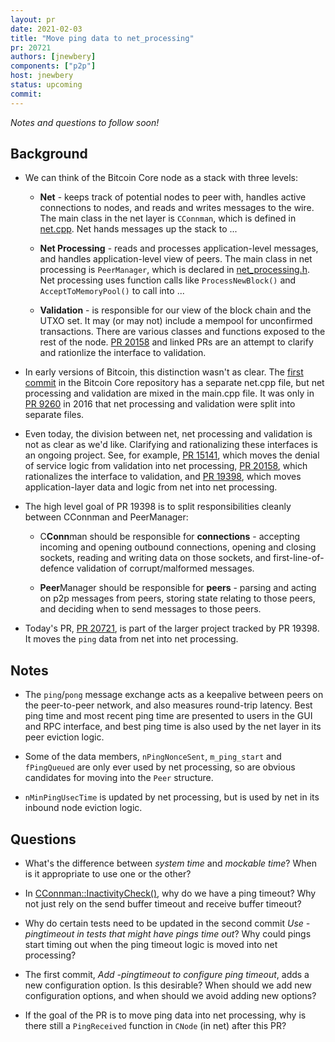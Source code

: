 ```yaml
---
layout: pr
date: 2021-02-03
title: "Move ping data to net_processing"
pr: 20721
authors: [jnewbery]
components: ["p2p"]
host: jnewbery
status: upcoming
commit:
---
```


_Notes and questions to follow soon!_

## Background

- We can think of the Bitcoin Core node as a stack with three levels:

  - **Net** - keeps track of potential nodes to peer with, handles active
    connections to nodes, and reads and writes messages to the wire. The main
    class in the net layer is `CConnman`, which is defined in
    [net.cpp](https://github.com/bitcoin/bitcoin/blob/16b784d9/src/net.h). Net
    hands messages up the stack to ...

  - **Net Processing** - reads and processes application-level messages, and
    handles application-level view of peers. The main class in net
    processing is `PeerManager`, which is declared in
    [net_processing.h](https://github.com/bitcoin/bitcoin/blob/16b784d9/src/net_processing.h).
    Net processing uses function calls like `ProcessNewBlock()` and
    `AcceptToMemoryPool()` to call into ...

  - **Validation** - is responsible for our view of the block chain and the UTXO
    set. It may (or may not) include a mempool for unconfirmed transactions. There
    are various classes and functions exposed to the rest of the node. [PR
    20158](https://github.com/bitcoin/bitcoin/pull/20158) and linked PRs are an
    attempt to clarify and rationlize the interface to validation.

- In early versions of Bitcoin, this distinction wasn't as clear. The [first
  commit](https://github.com/jnewbery/bitcoin/blob/4405b78d/main.cpp) in the
  Bitcoin Core repository has a separate net.cpp file, but net processing and
  validation are mixed in the main.cpp file. It was only in [PR
  9260](https://github.com/bitcoin/bitcoin/pull/9260) in 2016 that net processing
  and validation were split into separate files.

- Even today, the division between net, net processing and validation is not as
  clear as we'd like. Clarifying and rationalizing these interfaces is an
  ongoing project. See, for example, [PR
  15141](https://github.com/bitcoin/bitcoin/pull/15141), which moves the denial
  of service logic from validation into net processing, [PR
  20158](https://github.com/bitcoin/bitcoin/pull/20158), which rationalizes the
  interface to validation, and [PR
  19398](https://github.com/bitcoin/bitcoin/issues/19398), which moves
  application-layer data and logic from net into net processing.

- The high level goal of PR 19398 is to split responsibilities cleanly between
  CConnman and PeerManager:

  - C**Conn**man should be responsible for **connections** - accepting incoming
    and opening outbound connections, opening and closing sockets, reading and
    writing data on those sockets, and first-line-of-defence validation of
    corrupt/malformed messages.

  - **Peer**Manager should be responsible for **peers** - parsing and acting on
    p2p messages from peers, storing state relating to those peers, and
    deciding when to send messages to those peers.

- Today's PR, [PR 20721](https://github.com/bitcoin/bitcoin/issues/20721), is
  part of the larger project tracked by PR 19398. It moves the `ping` data
  from net into net processing.

## Notes

- The `ping`/`pong` message exchange acts as a keepalive between peers on the
  peer-to-peer network, and also measures round-trip latency. Best ping time
  and most recent ping time are presented to users in the GUI and RPC interface,
  and best ping time is also used by the net layer in its peer eviction logic.

- Some of the data members, `nPingNonceSent`, `m_ping_start` and `fPingQueued` are
  only ever used by net processing, so are obvious candidates for moving into the
  `Peer` structure.

- `nMinPingUsecTime` is updated by net processing, but is used by net in its
  inbound node eviction logic.

## Questions

- What's the difference between _system time_ and _mockable time_? When is
  it appropriate to use one or the other?

- In [CConnman::InactivityCheck()](https://github.com/bitcoin/bitcoin/blob/16b784d9/src/net.cpp#L1221),
  why do we have a ping timeout? Why not just rely on the send buffer timeout and
  receive buffer timeout?

- Why do certain tests need to be updated in the second commit _Use
  -pingtimeout in tests that might have pings time out_? Why could pings start
  timing out when the ping timeout logic is moved into net processing?

- The first commit, _Add -pingtimeout to configure ping timeout_, adds a new
  configuration option. Is this desirable? When should we add new
  configuration options, and when should we avoid adding new options?

- If the goal of the PR is to move ping data into net processing, why is there
  still a `PingReceived` function in `CNode` (in net) after this PR?
 

<!-- TODO: After meeting, uncomment and add meeting log between the irc tags
## Meeting Log

{% irc %}
{% endirc %}
-->
